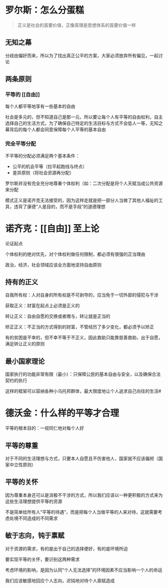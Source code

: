 # 罗尔斯：怎么分蛋糕

>  正义是社会的首要价值，正像真理是思想体系的首要价值一样

## 无知之幕

分歧由偏好而来，所以为了找出真正公平的方案，大家必须放弃所有偏见，一起讨论

## 两条原则

### 平等的 [[自由]]

每个人都平等地享有一些基本的自由

社会是多元的，但不知道自己是那一元，所以要让每个人有平等的自由权利，自主选择自己的生活方式，为了确保自己特定的生活目标与方式不会低人一等，无知之幕背后的每个人都会同意保障每个人平等的基本自由

### 完全平等分配

不平等的分配必须满足两个基本条件：

* 公平的机会平等（拉平起跑线与终点）
* 差异原则（将社会资源再分配）

罗尔斯并没有完全充分地尊重个体权利（如：二次分配是将个人天赋当成公共资源来分配

模式正义是诺齐克无法接受的，因为这样走就是把一部分人当做了其他人福祉的工具，违背了康德“人是目的，而不是手段”的道德理想

# 诺齐克：[[自由]] 至上论

论证起点

个体权利的绝对优先，对个体权利做任何限制，都必须有很强的正当理由

政治，经济，社会领域应该全方面地坚持自由原则

## 持有的正义

自我所有权：人对自身的所有权是不可剥夺的，应当免于一切外部的侵犯与干涉

获取正义：财富在起点上必须是正义的

转让正义：自由自愿的交换或者赠与，转让就是正当的

矫正正义：不正当的方式得到的财富，不管经历了多少变化，都必须予以矫正

有的贫困是不幸的，但不幸不等于不正义，因此救助只能靠慈善救助，出于自愿，满足转让正义的原则

## 最小国家理论

国家执行的功能非常有限（最小）：只保障公民的基本自由与安全，以及确保合法契约的执行

这样的框架可以容纳各种小乌托邦群体，最大限度地让个人追求自己向往的生活# 

# 德沃金：什么样的平等才合理

平等的根本目的：一视同仁地对每个人好

## 平等的尊重

对于不同的生活理想与方式，只要本人自愿且不伤害他人，国家就不应该偏袒（国家中立性原则）

## 平等的关怀

因为尊重本身还可以是消极不干涉的方式，所以我们应该以一种更积极的方式来为这些生活理想提供平等的资源

不是简单给所有人“平等的待遇”，而是把每个人当做平等的人来对待，这就需要考虑处境不同造成的不同需求

## 敏于志向，钝于禀赋

对于资源的需求，有的是出于自己的选择便好，有的是环境所迫

要实现平等的关怀，要识别这两种需求

考虑环境的影响，是因为认同“个人无法选择”的环境因素不应当影响一个人的命运

我们应该敏感地回应个人志向，迟钝地对待个人禀赋造成

